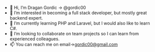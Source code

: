 - 👋 Hi, I’m Dragan Gordic -> @gordic00
- 👀 I’m interested in becoming a full stack developer, but mostly great backend expert.
- 🌱 I’m currently learning PHP and Laravel, but I would also like to learn C#.
- 💞️ I’m looking to collaborate on team projects so I can learn from experienced colleagues.
- 📫 You can reach me on email->gordic00@gmail.com

<!---
gordic00/gordic00 is a ✨ special ✨ repository because its `README.md` (this file) appears on your GitHub profile.
You can click the Preview link to take a look at your changes.
--->
